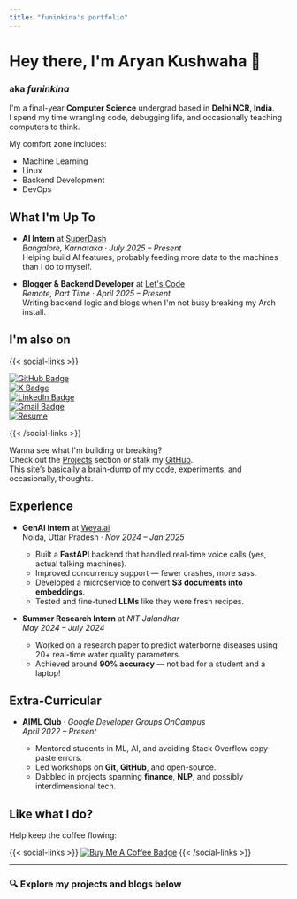 ```yaml
---
title: "funinkina's portfolio"
---
```


# Hey there, I'm Aryan Kushwaha 👋
### aka *funinkina*

I'm a final-year **Computer Science** undergrad based in **Delhi NCR, India**.  
I spend my time wrangling code, debugging life, and occasionally teaching computers to think.

My comfort zone includes:
  - Machine Learning  
  - Linux  
  - Backend Development  
  - DevOps

## What I'm Up To

- **AI Intern** at [SuperDash](https://superdash.ai/)  
  *Bangalore, Karnataka · July 2025 – Present*  
  Helping build AI features, probably feeding more data to the machines than I do to myself.

- **Blogger & Backend Developer** at [Let's Code](https://www.lets-code.co.in)  
  *Remote, Part Time · April 2025 – Present*  
  Writing backend logic and blogs when I'm not busy breaking my Arch install.

## I'm also on

{{< social-links >}}

[![GitHub Badge](https://img.shields.io/badge/GitHub-181717?logo=github&logoColor=fff&style=for-the-badge)](https://github.com/funinkina)  
[![X Badge](https://img.shields.io/badge/X-000?logo=x&logoColor=fff&style=for-the-badge)](https://x.com/funinkina)  
[![LinkedIn Badge](https://img.shields.io/badge/LinkedIn-0077B5?logo=linkedin&logoColor=fff&style=for-the-badge)](https://www.linkedin.com/in/funinkina)  
[![Gmail Badge](https://img.shields.io/badge/Gmail-EA4335?logo=gmail&logoColor=fff&style=for-the-badge)](mailto:aryankuswaha3101@gmail.com)  
[![Resume](https://img.shields.io/badge/Resume-PDF-green?style=for-the-badge)](https://drive.google.com/file/d/1ihZrQcT2tONVpIvPu10jKKj2tmh7F0pw/view?usp=sharing)

{{< /social-links >}}

Wanna see what I'm building or breaking?  
Check out the [Projects](/projects) section or stalk my [GitHub](https://github.com/funinkina).  
This site’s basically a brain-dump of my code, experiments, and occasionally, thoughts.

## Experience

- **GenAI Intern** at [Weya.ai](https://weya.ai)  
  Noida, Uttar Pradesh · *Nov 2024 – Jan 2025*

  - Built a **FastAPI** backend that handled real-time voice calls (yes, actual talking machines).
  - Improved concurrency support — fewer crashes, more sass.
  - Developed a microservice to convert **S3 documents into embeddings**.
  - Tested and fine-tuned **LLMs** like they were fresh recipes.

- **Summer Research Intern** at *NIT Jalandhar*  
  *May 2024 – July 2024*

  - Worked on a research paper to predict waterborne diseases using 20+ real-time water quality parameters.
  - Achieved around **90% accuracy** — not bad for a student and a laptop!

## Extra-Curricular

- **AIML Club** · *Google Developer Groups OnCampus*  
  *April 2022 – Present*

  - Mentored students in ML, AI, and avoiding Stack Overflow copy-paste errors.
  - Led workshops on **Git**, **GitHub**, and open-source.
  - Dabbled in projects spanning **finance**, **NLP**, and possibly interdimensional tech.

## Like what I do?

Help keep the coffee flowing:

{{< social-links >}}
[![Buy Me A Coffee Badge](https://img.shields.io/badge/Buy%20Me%20A%20Coffee-FD0?logo=buymeacoffee&logoColor=000&style=for-the-badge)](https://www.buymeacoffee.com/funinkina)
{{< /social-links >}}

---

### 🔍 Explore my projects and blogs below
